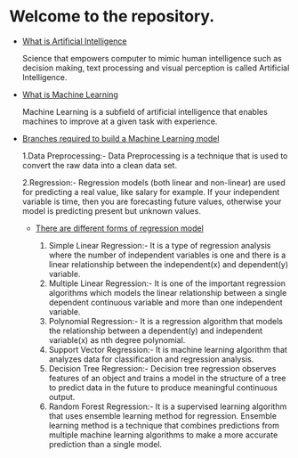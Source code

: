 # Welcome to the repository.

- [What is Artificial Intelligence](What-is-Artificial-Intelligence)

  Science that empowers computer to mimic human intelligence such as decision making, text processing and visual perception is called Artificial Intelligence.

- [What is Machine Learning](What-is-machine-Learning)

   Machine Learning is a subfield of artificial intelligence that enables machines to improve at a given task with experience.

- [Branches required to build a Machine Learning model](Branches-required-to-build-a-Machine-Learning-model)

   1.Data Preprocessing:- Data Preprocessing is a technique that is used to convert the raw data into a clean data set.

   2.Regression:- Regression models (both linear and non-linear) are used for predicting a real value, like salary for example. If your independent variable is time, then you are      forecasting future values, otherwise your model is predicting present but unknown values.

   - [There are different forms of regression model](There-are-different-forms-of-regression-model)
   
      1. Simple Linear Regression:- It is a type of regression analysis where the number of independent variables is one and there is a linear relationship between the                      independent(x) and dependent(y) variable.
      2. Multiple Linear Regression:- It is one of the important regression algorithms which models the linear relationship between a single dependent continuous variable and more         than one independent variable. 
      3. Polynomial Regression:- It is a regression algorithm that models the relationship between a dependent(y) and independent variable(x) as nth degree polynomial.
      4. Support Vector Regression:- It is machine learning algorithm that analyzes data for classification and regression analysis.
      5. Decision Tree Regression:- Decision tree regression observes features of an object and trains a model in the structure of a tree to predict data in the future to produce          meaningful continuous output. 
      6. Random Forest Regression:- It is a supervised learning algorithm that uses ensemble learning method for regression. Ensemble learning method is a technique that combines          predictions from multiple machine learning algorithms to make a more accurate prediction than a single model.   
